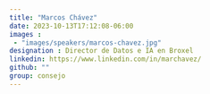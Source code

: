 ```yaml
---
title: "Marcos Chávez"
date: 2023-10-13T17:12:08-06:00
images : 
 - "images/speakers/marcos-chavez.jpg"
designation : Director de Datos e IA en Broxel
linkedin: https://www.linkedin.com/in/marchavez/
github: ""
group: consejo
---
```


